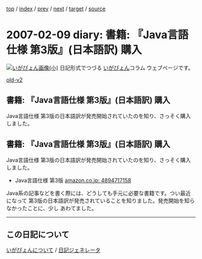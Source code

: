 [top](https://igapyon.github.io/diary/) 
 / [index](https://igapyon.github.io/diary/2007/index.html) 
 / [prev](https://igapyon.github.io/diary/2007/ig070130.html) 
 / [next](https://igapyon.github.io/diary/2007/ig070210.html) 
 / [target](https://igapyon.github.io/diary/2007/ig070209.html) 
 / [source](https://github.com/igapyon/diary/blob/gh-pages/2007/ig070209.html.src.md) 

2007-02-09 diary: 書籍: 『Java言語仕様 第3版』(日本語訳) 購入
=====================================================================================================
[![いがぴょん画像(小)](https://igapyon.github.io/diary/images/iga200306s.jpg "いがぴょん")](https://igapyon.github.io/diary/memo/memoigapyon.html) 日記形式でつづる [いがぴょん](https://igapyon.github.io/diary/memo/memoigapyon.html)コラム ウェブページです。

[old-v2](ig070209-orig.html)

## 書籍: 『Java言語仕様 第3版』(日本語訳) 購入

Java言語仕様 第3版の日本語訳が発売開始されていたのを知り、さっそく購入しました。


## 書籍: 『Java言語仕様 第3版』(日本語訳) 購入

Java言語仕様 第3版の日本語訳が発売開始されていたのを知り、さっそく購入しました。

* Java言語仕様 第3版
  [amazon.co.jp: 4894717158](http://www.amazon.co.jp/exec/obidos/ASIN/4894717158/igapyondiary-22)

Java系の記事などを書く際には、どうしても手元に必要な書籍です。つい最近になって 第3版の日本語訳が発売されていることを知りました。発売開始を知らなかったことに、少し あわてました。

----------------------------------------------------------------------------------------------------

## この日記について
[いがぴょんについて](https://igapyon.github.io/diary/memo/memoigapyon.html) / [日記ジェネレータ](https://github.com/igapyon/igapyonv3)
